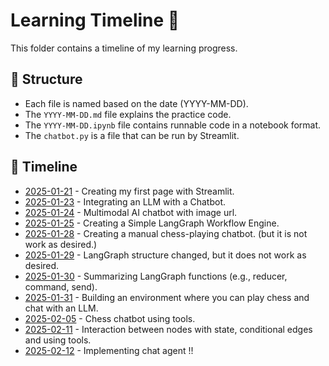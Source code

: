 # Learning Timeline 📅

This folder contains a timeline of my learning progress.

## 📌 Structure
- Each file is named based on the date (YYYY-MM-DD).
- The `YYYY-MM-DD.md` file explains the practice code.
- The `YYYY-MM-DD.ipynb` file contains runnable code in a notebook format.
- The `chatbot.py` is a file that can be run by Streamlit.

## 📂 Timeline
- [2025-01-21](./2025-01-21/2025-01-21.md) - Creating my first page with Streamlit.
- [2025-01-23](./2025-01-23/2025-01-23.md) - Integrating an LLM with a Chatbot.
- [2025-01-24](./2025-01-24/2025-01-24.md) - Multimodal AI chatbot with image url.
- [2025-01-25](./2025-01-25/2025-01-25.md) - Creating a Simple LangGraph Workflow Engine.
- [2025-01-28](./2025-01-28/2025-01-28.md) - Creating a manual chess-playing chatbot. (but it is not work as desired.)
- [2025-01-29](./2025-01-29/2025-01-29.md) - LangGraph structure changed, but it does not work as desired.
- [2025-01-30](./2025-01-30/2025-01-30.md) - Summarizing LangGraph functions (e.g., reducer, command, send).
- [2025-01-31](./2025-01-31/2025-01-31.md) - Building an environment where you can play chess and chat with an LLM.
- [2025-02-05](./2025-02-05/2025-02-05.md) - Chess chatbot using tools.
- [2025-02-11](./2025-02-11/2025-02-11.md) - Interaction between nodes with state, conditional edges and using tools.
- [2025-02-12](./2025-02-12/2025-02-12.md) - Implementing chat agent !!
